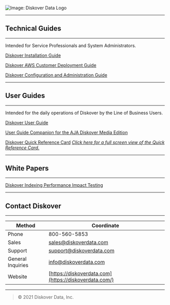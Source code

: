 ![Image: Diskover Data Logo](images/logo_diskover_data_tm_header_no_background.png)
___
## Technical Guides
___

Intended for Service Professionals and System Administrators.

[Diskover Installation Guide](https://docs.diskoverdata.com/diskover_installation_guide/)

[Diskover AWS Customer Deployment Guide](https://docs.diskoverdata.com/diskover_aws_deployment_guide/)

[Diskover Configuration and Administration Guide](https://docs.diskoverdata.com/diskover_configuration_and_administration_guide/)

___
## User Guides
___

Intended for the daily operations of Diskover by the Line of Business Users.

[Diskover User Guide](https://docs.diskoverdata.com/diskover_user_guide/)

[User Guide Companion for the AJA Diskover Media Edition](https://docs.diskoverdata.com/diskover_user_guide_companion_aja_media_edition/)

[Diskover Quick Reference Card](images/diskover_quick_reference_card.png)
_[Click here for a full screen view of the Quick Reference Card.](images/diskover_quick_reference_card.png)_

___
## White Papers
___

[Diskover Indexing Performance Impact Testing](https://docs.diskoverdata.com/diskover_white_paper_indexing_performance_impact_testing/)
___
## Contact Diskover
___
|Method|Coordinate|
|--|--|
|Phone|800-560-5853 |
|Sales  |[sales@diskoverdata.com](mailto:sales@diskoverdata.com)  |
|Support  |[support@diskoverdata.com](mailto:support@diskoverdata.com)  |
|General Inquiries|[info@diskoverdata.com](mailto:info@diskoverdata.com)  |
|Website  |[https://diskoverdata.com](https://diskoverdata.com/)  |

___
>© 2021 Diskover Data, Inc.
<!--stackedit_data:
eyJoaXN0b3J5IjpbODk0MDgxMTExXX0=
-->
